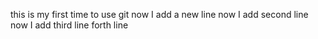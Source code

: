 this is my first time to use git
now I add a new line
now I add second line
now I add third line
forth line
